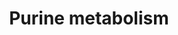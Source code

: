 ---
annotations:
- id: PW:0000031
  parent: classic metabolic pathway
  type: Pathway Ontology
  value: purine metabolic pathway
authors:
- DeSl
- Mkutmon
- L Dupuis
- Finterly
- Egonw
- Eweitz
- Khanspers
citedin: ''
communities:
- IEM
- RareDiseases
description: Overview of purine metabolism.  Metabolic markers are highlighted in
  red, with graphical arrows indicating if a marker is present in higher or lower
  concentrations compared to normal (healthy) levels.  This pathway was inspired by
  Chapter 13, edition 5 of the book of Blau (in press). The full version including
  disorders, based on ed. 4, can be found [here](https://www.wikipathways.org/index.php/Pathway:WP4224).  Proteins
  on this pathway have targeted assays available via the [CPTAC Assay Portal](https://assays.cancer.gov/available_assays?wp_id=WP4792).
last-edited: 2025-03-11
ndex: 343e34cf-8b6d-11eb-9e72-0ac135e8bacf
organisms:
- Homo sapiens
redirect_from:
- /index.php/Pathway:WP4792
- /instance/WP4792
- /instance/WP4792_r137905
revision: r137905
schema-jsonld:
- '@context': https://schema.org/
  '@id': https://wikipathways.github.io/pathways/WP4792.html
  '@type': Dataset
  creator:
    '@type': Organization
    name: WikiPathways
  description: Overview of purine metabolism.  Metabolic markers are highlighted in
    red, with graphical arrows indicating if a marker is present in higher or lower
    concentrations compared to normal (healthy) levels.  This pathway was inspired
    by Chapter 13, edition 5 of the book of Blau (in press). The full version including
    disorders, based on ed. 4, can be found [here](https://www.wikipathways.org/index.php/Pathway:WP4224).  Proteins
    on this pathway have targeted assays available via the [CPTAC Assay Portal](https://assays.cancer.gov/available_assays?wp_id=WP4792).
  keywords:
  - 2'-Deoxyadenosine
  - 2'-deoxyinosine
  - 2,8-Dihydroxyadenine
  - 2-Deoxyguanosine
  - ADA
  - ADP
  - ADSL
  - ADSS
  - AICA-riboside
  - AICARP
  - AMP
  - AMPD1
  - APRT
  - ATIC
  - ATP
  - Adenine
  - Adenosine
  - DGUOK
  - FAICARP
  - GDP
  - GMP
  - GTP
  - Guanine
  - Guanosine
  - HPRT1
  - Hypoxanthine
  - IMP
  - IMPDH1
  - ITP
  - ITPA
  - Inosine
  - PNP
  - PRPP
  - PRPPs
  - PRPS1
  - RR
  - Ribose-5-P
  - S-AMP
  - SAICA-riboside
  - SAICARP
  - Succinyladenosine
  - Urate
  - XMP
  - XO
  - Xanthine
  - Xanthosine
  - dADP
  - dAMP
  - dATP
  - dGDP
  - dGMP
  - dGTP
  license: CC0
  name: Purine metabolism
seo: CreativeWork
title: Purine metabolism
wpid: WP4792
---
